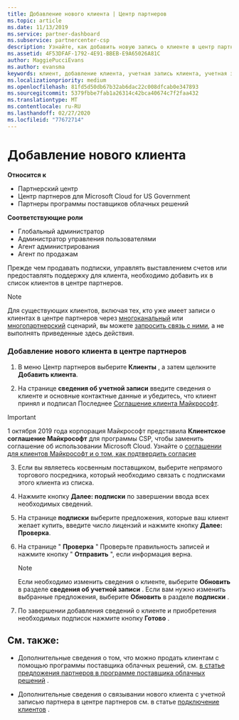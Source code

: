 ```yaml
---
title: Добавление нового клиента | Центр партнеров
ms.topic: article
ms.date: 11/13/2019
ms.service: partner-dashboard
ms.subservice: partnercenter-csp
description: Узнайте, как добавить новую запись о клиенте в центр партнеров. Затем можно продать клиентские подписки, управлять выставлением счетов или предоставлять поддержку клиентов.
ms.assetid: 4F53DFAF-1792-4E91-BBEB-E9A65026A81C
author: MaggiePucciEvans
ms.author: evansma
keywords: клиент, добавление клиента, учетная запись клиента, учетная запись клиента в Центре партнеров, клиенты, добавление клиентов, создание учетной записи клиента
ms.localizationpriority: medium
ms.openlocfilehash: 81fd5d50db67b32ab6dac22c008dfcab0e347893
ms.sourcegitcommit: 5379fbbe7fab1a26314c42bca40674c7f2faa432
ms.translationtype: MT
ms.contentlocale: ru-RU
ms.lasthandoff: 02/27/2020
ms.locfileid: "77672714"
---
```

# <a name="add-a-new-customer"></a>Добавление нового клиента 

**Относится к**

- Партнерский центр
- Центр партнеров для Microsoft Cloud for US Government
- Партнеры программы поставщиков облачных решений

**Соответствующие роли**

- Глобальный администратор
- Администратор управления пользователями
- Агент администрирования
- Агент по продажам


Прежде чем продавать подписки, управлять выставлением счетов или предоставлять поддержку для клиента, необходимо добавить их в список клиентов в центре партнеров.

>[!NOTE]
>Для существующих клиентов, включая тех, кто уже имеет записи о клиентах в центре партнеров через [многоканальный](multichannel.md) или [многопартнерский](multipartner.md) сценарий, вы можете [запросить связь с ними](request-a-relationship-with-a-customer.md), а не выполнять приведенные здесь действия.

### <a name="to-add-a-new-customer-in-partner-center"></a>Добавление нового клиента в центре партнеров

1. В меню Центр партнеров выберите **Клиенты** , а затем щелкните **Добавить клиента**.

2. На странице **сведения об учетной записи** введите сведения о клиенте и основные контактные данные и убедитесь, что клиент принял и подписал Последнее [Соглашение клиента Майкрософт](agreements.md).

>[!IMPORTANT] 
> 1 октября 2019 года корпорация Майкрософт представила **Клиентское соглашение Майкрософт** для программы CSP, чтобы заменить соглашение об использовании Microsoft Cloud. Узнайте о [соглашении для клиентов Майкрософт и о том, как подтвердить согласие](confirm-customer-agreement.md)
  
3. Если вы являетесь косвенным поставщиком, выберите непрямого торгового посредника, который необходимо связать с подписками этого клиента из списка.

4. Нажмите кнопку **Далее: подписки** по завершении ввода всех необходимых сведений.

5. На странице **подписки** выберите предложения, которые ваш клиент желает купить, введите число лицензий и нажмите кнопку **Далее: Проверка**.

6. На странице " **Проверка** " Проверьте правильность записей и нажмите кнопку " **Отправить** ", если информация верна.

    >[!NOTE]
    >Если необходимо изменить сведения о клиенте, выберите **Обновить** в разделе **сведения об учетной записи** . Если вам нужно изменить выбранные предложения, выберите **Обновить** в разделе **подписки** .

7. По завершении добавления сведений о клиенте и приобретения необходимых подписок нажмите кнопку **Готово** .

## <a name="see-also"></a>См. также:

- Дополнительные сведения о том, что можно продать клиентам с помощью программы поставщика облачных решений, см. [в статье предложения партнеров в программе поставщика облачных решений](csp-offers.md) .

- Дополнительные сведения о связывании нового клиента с учетной записью партнера в центре партнеров см. в статье [подключение клиентов](customer-accounts.md) .
